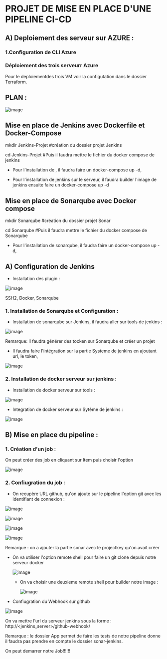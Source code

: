 
# PROJET DE MISE EN PLACE D'UNE PIPELINE CI-CD

## A) Deploiement des serveur sur AZURE : 

### 1.Configuration de  CLI Azure

### Déploiement des trois serveurr Azure

Pour le deploiementdes trois VM voir la configutation dans le dossier Terraform.


## PLAN : 

![image](https://github.com/user-attachments/assets/7e3850a4-00a9-4b41-bfaa-b222ef486c34)






## Mise en place de Jenkins avec Dockerfile et Docker-Compose

mkdir Jenkins-Projet #création du dossier projet Jenkins

cd Jenkins-Projet #Puis il faudra mettre le fichier du docker compose de jenkins

- Pour l'installation de , il faudra faire un docker-compose up -d,
   

- Pour l'installation de jenkins sur le serveur, il faudra builder l'image de jenkins ensuite faire un docker-compose up -d
## Mise en place de Sonarqube avec Docker compose

mkdir Sonarqube #création du dossier projet Sonar

cd Sonarqube #Puis il faudra mettre le fichier du docker compose de Sonarqube

- Pour l'installation de sonarqube, il faudra faire un docker-compose up -d,
   
## A) Configuration de Jenkins

- Installation des plugin :

![image](https://github.com/user-attachments/assets/bd211ba2-fea6-4bd4-a3b4-2d6b1a3a4197)

SSH2, 
Docker,
Sonarqube

### 1. Installation de Sonarqube et Configuration : 

- Installation de sonarqube sur Jenkins, il faudra aller sur tools de jenkins :

![image](https://github.com/user-attachments/assets/ee5b6baf-95b8-4dd8-96f8-68b3bc391d09)

Remarque: Il faudra générer des tocken sur Sonarqube et créer un projet

- Il faudra faire l'intégration sur la partie Systeme de jenkins en ajoutant url, le token,

![image](https://github.com/user-attachments/assets/8220a056-1220-4711-a94f-a61ed690c996)

### 2. Installation de docker serveur sur jenkins :

- Installation de docker serveur sur tools :

![image](https://github.com/user-attachments/assets/abc4cf99-2da0-4339-ad21-cf00e40c9e05)

- Integration de docker serveur sur Sytème de jenkins :

![image](https://github.com/user-attachments/assets/4c286468-d56f-48a8-a6d5-1ab488e8c582)

## B) Mise en place du pipeline : 

### 1. Création d'un job : 

On peut créer des job en cliquant sur Item puis choisir l'option

![image](https://github.com/user-attachments/assets/e7fde1bd-0aa6-449f-8b38-7d34fb49829b)

### 2. Confiugration du job : 

- On recupère URL github, qu'on ajoute sur le pipeline l'option git avec les identifiant de connexion :
  
![image](https://github.com/user-attachments/assets/f845e986-34f1-4fb2-8466-b927e91f5808)

![image](https://github.com/user-attachments/assets/bf23aa70-7c40-4dbc-bbaa-9d0640e0496b)

![image](https://github.com/user-attachments/assets/4c2108c7-753e-4acd-a8c9-06b4a27e67ef)

![image](https://github.com/user-attachments/assets/e160fa73-0d0a-48f5-85d8-e4414818a6c5)

Remarque : on a ajouter la partie sonar avec le projectkey qu'on avait créer 

- On va utiliser l'option remote shell pour faire un git clone depuis notre serveur docker

  ![image](https://github.com/user-attachments/assets/53c3a2f7-ca83-48d1-8421-c7def37cd5fa)

  - On va choisir une deuxieme remote shell pour builder notre image :
 
    ![image](https://github.com/user-attachments/assets/b9f0ddf8-82ee-472d-8300-2ee0463dfb29)

- Confiugration du Webhook sur github

![image](https://github.com/user-attachments/assets/b7a19df0-4217-4953-b4c7-f3f4286ca401)

On va mettre l'url du serveur jenkins sous la forme : http://<jenkins_server>/github-webhook/

  Remarque : le dossier App permet de faire les tests de notre pipeline donne il faudra pas prendre en compte le dossier sonar-jenkins.

On peut demarrer notre Job!!!!!!
